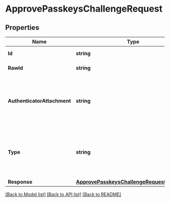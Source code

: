 # ApprovePasskeysChallengeRequest

## Properties

Name | Type | Description | Notes
------------ | ------------- | ------------- | -------------
**Id** | **string** | A [base64url](https://base64.guru/standards/base64url) encoded representation of `rawId`. |
**RawId** | **string** | The globally unique identifier for this `PublicKeyCredential`. |
**AuthenticatorAttachment** | **string** | A string that indicates the mechanism by which the WebAuthn implementation is attached to the authenticator at the time the associated `navigator.credentials.create()` or `navigator.credentials.get()` call completes. |
**Type** | **string** | The valid credential types supported by the API. The values of this enumeration are used for versioning the `AuthenticatorAssertion` and `AuthenticatorAttestation` structures according to the type of the authenticator. |[optional] [default to "public-key"]
**Response** | [**ApprovePasskeysChallengeRequestResponse**](ApprovePasskeysChallengeRequestResponse.md) |  |

[[Back to Model list]](../README.md#documentation-for-models) [[Back to API list]](../README.md#documentation-for-api-endpoints) [[Back to README]](../README.md)


